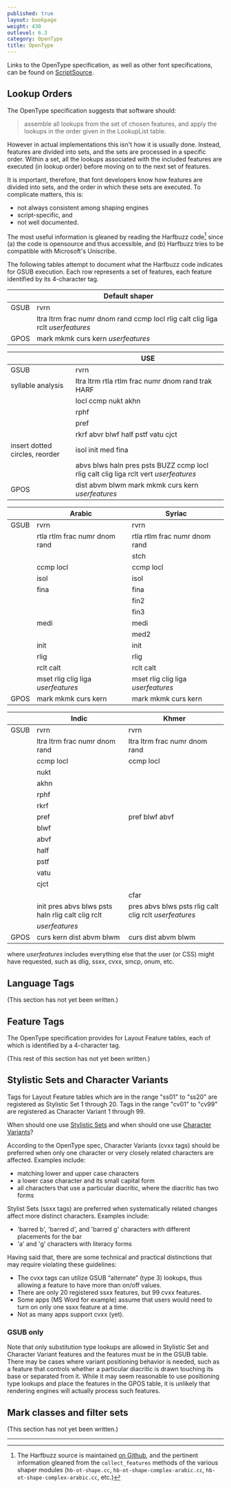 ```yaml
---
published: true
layout: bookpage
weight: 430
outlevel: 6.3
category: OpenType
title: OpenType
---
```

Links to the OpenType specification, as well as other font specifications, can be found on [ScriptSource][OTinfo on SS].

## Lookup Orders

The OpenType specification suggests that software should:
> assemble all lookups from the set of chosen features, and apply the lookups in the order given in the LookupList table.

However in actual implementations this isn't how it is usually done. Instead, features are divided into sets, and the sets are processed in a specific order. Within a set, all the lookups associated with the included features are executed (in lookup order) before moving on to the next set of features.

It is important, therefore, that font developers know how features are divided into sets, and the order in which these sets are executed. To complicate matters, this is:
- not always consistent among shaping engines
- script-specific, and
- not well documented.

The most useful information is gleaned by reading the Harfbuzz code[^1] since (a) the code is opensource and thus accessible, and (b) Harfbuzz tries to be compatible with Microsoft's Uniscribe.

The following tables attempt to document what the Harfbuzz code indicates for GSUB execution. Each row represents a set of features, each feature identified by its 4-character tag.

||Default shaper|
|---|---|
|GSUB|rvrn|
||ltra ltrm frac numr dnom rand ccmp locl rlig calt clig liga rclt _userfeatures_|
|GPOS|mark mkmk curs kern _userfeatures_|

||USE|
|---|---|
|GSUB|rvrn|
|syllable analysis|ltra ltrm rtla rtlm frac numr dnom rand trak HARF
||locl ccmp nukt akhn|
||rphf|
||pref|
||rkrf abvr blwf half pstf vatu cjct|
|insert dotted circles, reorder|isol init med fina |
||abvs blws haln pres psts BUZZ ccmp locl rlig calt clig liga rclt vert _userfeatures_|
|GPOS|dist abvm blwm mark mkmk curs kern _userfeatures_|

||Arabic|Syriac|
|---|---|---|
|GSUB|rvrn|rvrn|
||rtla rtlm frac numr dnom rand|rtla rtlm frac numr dnom rand|
|||stch|
||ccmp locl|ccmp locl|
||isol|isol|
||fina|fina|
|||fin2|
|||fin3|
||medi|medi|
|||med2|
||init|init|
||rlig|rlig|
||rclt calt|rclt calt|
||mset rlig clig liga _userfeatures_|mset rlig clig liga _userfeatures_|
|GPOS| mark mkmk curs kern| mark mkmk curs kern|

||Indic|Khmer|
|---|---|---|
|GSUB|rvrn|rvrn|
||ltra ltrm frac numr dnom rand|ltra ltrm frac numr dnom rand|
||ccmp locl|ccmp locl|
||nukt||
||akhn||
||rphf||
||rkrf||
||pref|pref blwf abvf|
||blwf||
||abvf||
||half||
||pstf||
||vatu||
||cjct||
|||cfar|
||init pres abvs blws psts haln rlig calt clig rclt|pres abvs blws psts rlig calt clig rclt _userfeatures_|
||_userfeatures_||
|GPOS|curs kern dist abvm blwm|curs dist abvm blwm|

where _userfeatures_ includes everything else that the user (or CSS) might have requested, such as dlig, ssxx, cvxx, smcp, onum, etc.

## Language Tags

(This section has not yet been written.)

## Feature Tags

The OpenType specification provides for Layout Feature tables, each of which is identified by a 4-character tag.

(This rest of this section has not yet been written.)

## Stylistic Sets and Character Variants

Tags for Layout Feature tables which are in the range "ss01" to "ss20" are registered as Stylistic Set 1 through 20. Tags in the range "cv01" to "cv99" are registered as Character Variant 1 through 99.

When should one use [Stylistic Sets] and when should one use [Character Variants]?

According to the OpenType spec, Character Variants (cvxx tags) should be preferred when only one character or very closely related characters are affected. Examples include:

- matching lower and upper case characters
- a lower case character and its small capital form
- all characters that use a particular diacritic, where the diacritic has two forms

Stylist Sets (ssxx tags) are preferred when systematically related changes affect more distinct characters. Examples include:

- 'barred b', 'barred d', and 'barred g' characters with different placements for the bar
- 'a' and 'g' characters with literacy forms

Having said that, there are some technical and practical distinctions that may require violating these guidelines:

- The cvxx tags can utilize GSUB “alternate” (type 3) lookups, thus allowing a feature to have more than on/off values.
- There are only 20 registered ssxx features, but 99 cvxx features.
- Some apps (MS Word for example) assume that users would need to turn on only one ssxx feature at a time.
- Not as many apps support cvxx (yet).

### GSUB only

Note that only substitution type lookups are allowed in Stylistic Set and Character Variant features and the features must be in the GSUB table. There may be cases where variant positioning behavior is needed, such as a feature that controls whether a particular diacritic is drawn touching its base or separated from it. While it may seem reasonable to use positioning type lookups and place the features in the GPOS table, it is unlikely that rendering engines will actually process such features.

## Mark classes and filter sets

(This section has not yet been written.)

----
[^1]: The Harfbuzz source is maintained [on Github](https://github.com/harfbuzz/harfbuzz/tree/master/src), and the pertinent information gleaned from the  `collect_features` methods of the various shaper modules (`hb-ot-shape.cc`, `hb-ot-shape-complex-arabic.cc`, `hb-ot-shape-complex-arabic.cc`, etc.)

[OTinfo on SS]: http://scriptsource.org/cms/scripts/page.php?item_id=entry_detail&uid=kr5s6gwpdy

[Stylistic Sets]: http://www.microsoft.com/typography/otspec/features_pt.htm#ssxx

[Character Variants]: http://www.microsoft.com/typography/otspec/features_ae.htm#cv01-cv99
